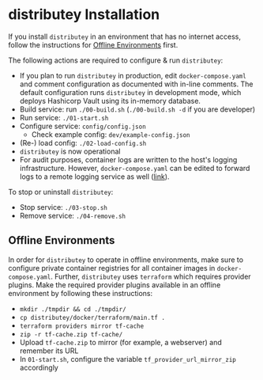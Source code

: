 # distributey Installation

If you install `distributey` in an environment that has no internet access, follow the instructions for [Offline Environments](#offline-environment) first.

The following actions are required to configure & run `distributey`:
-  If you plan to run `distributey` in production, edit `docker-compose.yaml` and comment configuration as documented with in-line comments. The default configuration runs `distributey` in development mode, which deploys Hashicorp Vault using its in-memory database.
- Build service: run `./00-build.sh` (`./00-build.sh -d` if you are developer)
- Run service: `./01-start.sh`
- Configure service: `config/config.json`
   - Check example config: `dev/example-config.json`
- (Re-) load config: `./02-load-config.sh`
- `distributey` is now operational
- For audit purposes, container logs are written to the host's logging infrastructure. However, `docker-compose.yaml` can be edited to forward logs to a remote logging service as well ([link](https://docs.docker.com/config/containers/logging/syslog/)).

To stop or uninstall `distributey`:
- Stop service: `./03-stop.sh`
- Remove service: `./04-remove.sh`

## Offline Environments

In order for `distributey` to operate in offline environments, make sure to configure private container registries for all container images in `docker-compose.yaml`. Further, `distributey` uses `terraform` which requires provider plugins. Make the required provider plugins available in an offline environment by following these instructions:

- `mkdir ./tmpdir && cd ./tmpdir/`
- `cp distributey/docker/terraform/main.tf .`
- `terraform providers mirror tf-cache`
- `zip -r tf-cache.zip tf-cache/`
- Upload `tf-cache.zip` to mirror (for example, a webserver) and remember its URL
- In `01-start.sh`, configure the variable `tf_provider_url_mirror_zip` accordingly
